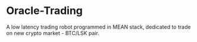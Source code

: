 # Oracle-Trading
A low latency trading robot programmed in MEAN stack, dedicated to trade on new crypto market - BTC/LSK pair.

